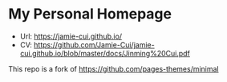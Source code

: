 # My Personal Homepage

- Url: https://jamie-cui.github.io/
- CV: https://github.com/Jamie-Cui/jamie-cui.github.io/blob/master/docs/Jinming%20Cui.pdf

This repo is a fork of https://github.com/pages-themes/minimal
